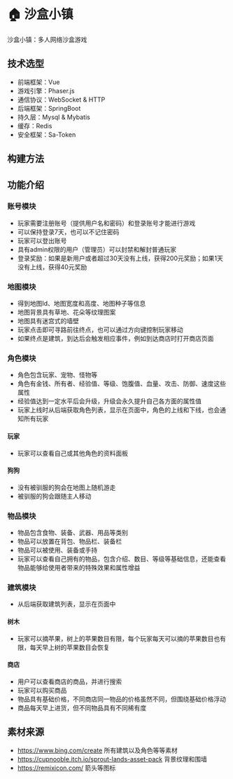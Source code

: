 # 🏠 沙盒小镇

沙盒小镇：多人网络沙盒游戏

## 技术选型

- 前端框架：Vue
- 游戏引擎：Phaser.js
- 通信协议：WebSocket & HTTP
- 后端框架：SpringBoot
- 持久层：Mysql & Mybatis
- 缓存：Redis
- 安全框架：Sa-Token

## 构建方法



## 功能介绍

### 账号模块

- 玩家需要注册账号（提供用户名和密码）和登录账号才能进行游戏
- 可以保持登录7天，也可以不记住密码
- 玩家可以登出账号
- 具有admin权限的用户（管理员）可以封禁和解封普通玩家
- 登录奖励：如果是新用户或者超过30天没有上线，获得200元奖励；如果1天没有上线，获得40元奖励

### 地图模块

- 得到地图Id、地图宽度和高度、地图种子等信息
- 地图背景具有草地、花朵等纹理图案
- 地图具有迷宫式的墙壁
- 玩家点击即可寻路前往终点，也可以通过方向键控制玩家移动
- 如果终点是建筑，到达后会触发相应事件，例如到达商店时打开商店页面

### 角色模块

- 角色包含玩家、宠物、怪物等
- 角色有金钱、所有者、经验值、等级、饱腹值、血量、攻击、防御、速度这些属性
- 经验值达到一定水平后会升级，升级会永久提升自己各方面的属性值
- 玩家上线时从后端获取角色列表，显示在页面中，角色的上线和下线，也会通知所有玩家

#### 玩家

- 玩家可以查看自己或其他角色的资料面板

#### 狗狗

- 没有被驯服的狗会在地图上随机游走
- 被驯服的狗会跟随主人移动

### 物品模块

- 物品包含食物、装备、武器、用品等类别
- 物品可以放置在背包、物品栏、装备栏
- 物品可以被使用、装备或手持
- 玩家可以查看自己拥有的物品，包含介绍、数目、等级等基础信息，还能查看物品能够给使用者带来的特殊效果和属性增益

### 建筑模块

- 从后端获取建筑列表，显示在页面中

#### 树木

- 玩家可以摘苹果，树上的苹果数目有限，每个玩家每天可以摘的苹果数目也有限，每天早上树的苹果数目会恢复

#### 商店

- 用户可以查看商店的商品，并进行搜索
- 玩家可以购买商品
- 物品具有基础价格，不同商店同一物品的价格虽然不同，但围绕基础价格浮动
- 商品每天早上进货，但不同物品具有不同稀有度

## 素材来源

- https://www.bing.com/create 所有建筑以及角色等等素材
- https://cupnooble.itch.io/sprout-lands-asset-pack 背景纹理和围墙
- https://remixicon.com/ 箭头等图标

